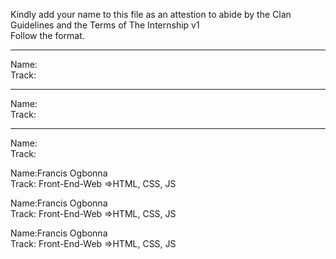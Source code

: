Kindly add your name to this file as an attestion to abide by the Clan Guidelines and the Terms of The Internship v1
<br/> Follow the format.<br/> 
___
Name: <br/>
Track: 
___
Name:  <br/>
Track:
___
Name: <br/>
Track:

Name:Francis Ogbonna <br/>
Track: Front-End-Web =>HTML, CSS, JS

Name:Francis Ogbonna <br/>
Track: Front-End-Web =>HTML, CSS, JS

Name:Francis Ogbonna <br/>
Track: Front-End-Web =>HTML, CSS, JS